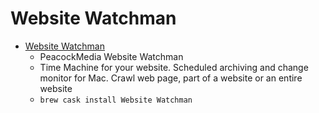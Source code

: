 # Website Watchman
- [Website Watchman](https://peacockmedia.software/mac/watchman/)
  -   PeacockMedia Website Watchman
  - Time Machine for your website. Scheduled archiving and change monitor for Mac. Crawl web page, part of a website or an entire website
  - `brew cask install Website Watchman`
